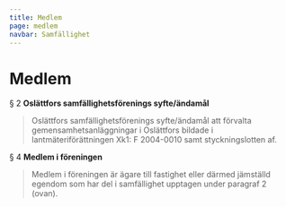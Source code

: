 ```yaml
---
title: Medlem
page: medlem
navbar: Samfällighet
---
```


# Medlem

§ 2 **Oslättfors samfällighetsförenings syfte/ändamål** 
> Oslättfors samfällighetsförenings syfte/ändamål att förvalta gemensamhetsanläggningar i Oslättfors bildade i lantmäteriförättningen Xk1: F 2004-0010 samt styckningslotten af.

§ 4 **Medlem i föreningen**
> Medlem i föreningen är ägare till fastighet eller därmed jämställd egendom som har del i samfällighet upptagen under paragraf 2 (ovan).
